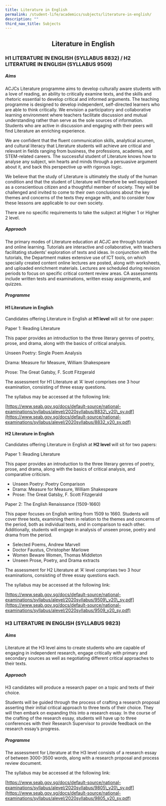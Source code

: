 ```yaml
---
title: Literature in English
permalink: /student-life/academics/subjects/literature-in-english/
description: ""
third_nav_title: Subjects
---
```

## <center> Literature in English </center>

### H1 LITERATURE IN ENGLISH (SYLLABUS 8832) / H2 LITERATURE IN ENGLISH (SYLLABUS 9509)

##### Aims

  

ACJCs Literature programme aims to develop culturally aware students with a love of reading, an ability to critically examine texts, and the skills and rhetoric essential to develop critical and informed arguments. The teaching programme is designed to develop independent, self-directed learners who are able to think critically. We envision a participatory and collaborative learning environment where teachers facilitate discussion and mutual understanding rather than serve as the sole sources of information. Students who are active in discussion and engaging with their peers will find Literature an enriching experience.

  

We are confident that the fluent communication skills, analytical acumen, and cultural literacy that Literature students will achieve are critical and relevant in fields ranging from business, the professions, academia, and STEM-related careers. The successful student of Literature knows how to analyse any subject, win hearts and minds through a persuasive argument about it, and back this perspective up with rigorous logic.

  

We believe that the study of Literature is ultimately the study of the human condition and that the student of Literature will therefore be well equipped as a conscientious citizen and a thoughtful member of society. They will be challenged and invited to come to their own conclusions about the key themes and concerns of the texts they engage with, and to consider how these lessons are applicable to our own society.

  

There are no specific requirements to take the subject at Higher 1 or Higher 2 level.

  

##### Approach

  

The primary modes of Literature education at ACJC are through tutorials and online learning. Tutorials are interactive and collaborative, with teachers facilitating students’ exploration of texts and ideas. In conjunction with the tutorials, the Department makes extensive use of ICT tools, on which specially created content online lectures are posted, along with worksheets, and uploaded enrichment materials. Lectures are scheduled during revision periods to focus on specific critical content review areas. CA assessments include written tests and examinations, written essay assignments, and quizzes.

  

##### Programme

  

#### H1 Literature in English

Candidates offering Literature in English at&nbsp;**H1 level**&nbsp;will sit for one paper:  

  

Paper 1: Reading Literature

This paper provides an introduction to the three literary genres of poetry, prose, and drama, along with the basics of critical analysis.

Unseen Poetry: Single Poem Analysis

Drama: Measure for Measure, William Shakespeare

Prose: The Great Gatsby, F. Scott Fitzgerald

  

The assessment for H1 Literature at ‘A’ level comprises one 3 hour examination, consisting of three essay questions.

  

The syllabus may be accessed at the following link:

[https://www.seab.gov.sg/docs/default-source/national-examinations/syllabus/alevel/2020syllabus/8832\_y20\_sy.pdf](https://www.seab.gov.sg/docs/default-source/national-examinations/syllabus/alevel/2020syllabus/8832_y20_sy.pdf)

  

#### H2 Literature in English

Candidates offering Literature in English at&nbsp;**H2 level**&nbsp;will sit for two papers:  

  

Paper 1: Reading Literature

This paper provides an introduction to the three literary genres of poetry, prose, and drama, along with the basics of critical analysis, and comparative criticism.

*   Unseen Poetry: Poetry Comparison
*   Drama: Measure for Measure, William Shakespeare
*   Prose: The Great Gatsby, F. Scott Fitzgerald

  

Paper 2: The English Renaissance (1509-1660)

This paper focuses on English writing from 1509 to 1660. Students will cover three texts, examining them in relation to the themes and concerns of the period, both as individual texts, and in comparison to each other. Additionally, students will engage in analysis of unseen prose, poetry and drama from the period.

*   Selected Poems, Andrew Marvell
*   Doctor Faustus, Christopher Marlowe
*   Women Beware Women, Thomas Middleton
*   Unseen Prose, Poetry, and Drama extracts

  

The assessment for H2 Literature at ‘A’ level comprises two 3 hour examinations, consisting of three essay questions each.

The syllabus may be accessed at the following link:

[https://www.seab.gov.sg/docs/default-source/national-examinations/syllabus/alevel/2020syllabus/9509\_y20\_sy.pdf](https://www.seab.gov.sg/docs/default-source/national-examinations/syllabus/alevel/2020syllabus/9509_y20_sy.pdf)

### H3 LITERATURE IN ENGLISH (SYLLABUS 9823)


  

##### Aims

  

Literature at the H3 level aims to create students who are capable of engaging in independent research, engage critically with primary and secondary sources as well as negotiating different critical approaches to their texts.

  

##### Approach

  

H3 candidates will produce a research paper on a topic and texts of their choice.

  

Students will be guided through the process of crafting a research proposal asserting their initial critical approach to three texts of their choice. They will then embark on expanding this into a research essay. In the course of the crafting of the research essay, students will have up to three conferences with their Research Supervisor to provide feedback on the research essay’s progress.

  

##### Programme

  

The assessment for Literature at the H3 level consists of a research essay of between 3000-3500 words, along with a research proposal and process review document.

  

The syllabus may be accessed at the following link:

[https://www.seab.gov.sg/docs/default-source/national-examinations/syllabus/alevel/2020syllabus/9805\_y20\_sy.pdf](https://www.seab.gov.sg/docs/default-source/national-examinations/syllabus/alevel/2020syllabus/9805_y20_sy.pdf)